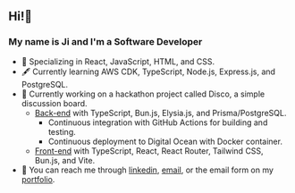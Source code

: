## Hi!👋

### My name is Ji and I'm a Software Developer

- 🌱 Specializing in React, JavaScript, HTML, and CSS.
- 🖋️ Currently learning AWS CDK, TypeScript, Node.js, Express.js, and PostgreSQL.
- 📖 Currently working on a hackathon project called Disco, a simple discussion board.
    - [Back-end](https://github.com/jpnws/bassline) with TypeScript, Bun.js, Elysia.js, and Prisma/PostgreSQL.
        - Continuous integration with GitHub Actions for building and testing.
        - Continuous deployment to Digital Ocean with Docker container.
    - [Front-end](https://github.com/Austin-Imbastari/disco) with TypeScript, React, React Router, Tailwind CSS, Bun.js, and Vite.
- 📨 You can reach me through [linkedin](https://www.linkedin.com/in/ji-park), [email](mailto:ji.park@jpnws.com), or the email form on my [portfolio](https://www.jpnws.com/).
